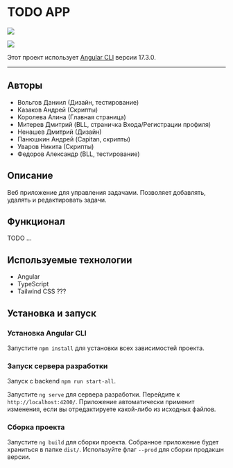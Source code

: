 # TODO APP
![](https://github.com/Santas7/angular-project-todo-manager/assets/86359412/f9897d54-1572-43db-90da-646ca839cb57)

![](https://img.shields.io/badge/Code-Angular-informational?style=flat&logo=angular&color=CC342D)

Этот проект использует [Angular CLI](https://github.com/angular/angular-cli) версии 17.3.0.

---

## Авторы

- Вольгов Даниил (Дизайн, тестирование)
- Казаков Андрей (Скрипты)
- Королева Алина (Главная страница)
- Митерев Дмитрий (BLL, страничка Входа/Регистрации профиля)
- Ненашев Дмитрий (Дизайн)
- Панюшкин Андрей (Capitan, скрипты)
- Уваров Никита (Скрипты)
- Федоров Александр (BLL, тестирование)

## Описание

Веб приложение для управления задачами. Позволяет добавлять, удалять и редактировать задачи.

## Функционал

TODO ...

## Используемые технологии

- Angular
- TypeScript
- Tailwind CSS ???

## Установка и запуск

### Установка Angular CLI

Запустите `npm install` для установки всех зависимостей проекта.

### Запуск сервера разработки

Запуск с backend `npm run start-all`.

Запустите `ng serve` для сервера разработки. Перейдите к `http://localhost:4200/`. 
Приложение автоматически применит изменения, если вы отредактируете какой-либо из исходных файлов.

### Сборка проекта

Запустите `ng build` для сборки проекта. Собранное приложение будет храниться в папке `dist/`. Используйте флаг `--prod` для сборки продакшн версии.
